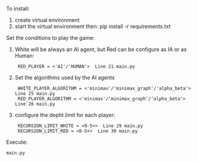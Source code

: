 To install:

1. create virtual environment
2. start the virtual environment then: pip install -r requirements.txt

Set the conditions to play the game:

1. White will be always an AI agent, but Red can be configure as IA or as Human:

		RED_PLAYER = <'AI'/'HUMAN'>  Line 21 main.py

2. Set the algorithms used by the AI agents

		WHITE_PLAYER_ALGORITHM = <'minimax'/'minimax_graph'/'alpha_beta'> Line 25 main.py
		RED_PLAYER_ALGORITHM = <'minimax'/'minimax_graph'/'alpha_beta'>  Line 26 main.py

3. configure the depht limit for each player:

		RECURSION_LIMIT_WHITE = <0-5+>  Line 29 main.py
		RECURSION_LIMIT_RED = <0-5+>  Line 30 main.py

Execute: 

	main.py